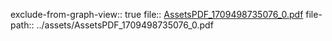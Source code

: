 exclude-from-graph-view:: true
file:: [AssetsPDF_1709498735076_0.pdf](../assets/AssetsPDF_1709498735076_0.pdf)
file-path:: ../assets/AssetsPDF_1709498735076_0.pdf

